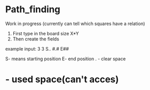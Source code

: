 # Path_finding
Work in progress (currently can tell which squares have a relation)

1. First type in the board size X*Y
2. Then create the fields

example input:
3 3
S..
#.#
E##

S- means starting position
E- end position
. - clear space
# - used space(can't acces)
